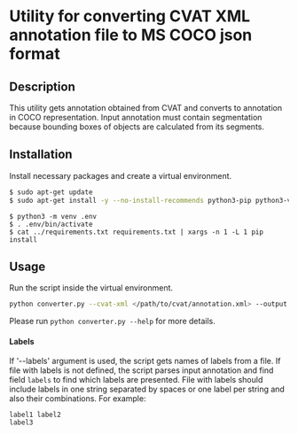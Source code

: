 # Utility for converting CVAT XML annotation file to MS COCO json format

## Description

This utility gets annotation obtained from CVAT and converts to annotation in COCO representation. Input annotation must contain segmentation because bounding boxes of objects are calculated from its segments.

## Installation

Install necessary packages and create a virtual environment.

```bash
$ sudo apt-get update
$ sudo apt-get install -y --no-install-recommends python3-pip python3-venv python3-dev python3-tk libgtk-3-dev gcc
```

```
$ python3 -m venv .env
$ . .env/bin/activate
$ cat ../requirements.txt requirements.txt | xargs -n 1 -L 1 pip install
```

## Usage

Run the script inside the virtual environment.

```bash
python converter.py --cvat-xml </path/to/cvat/annotation.xml> --output </path/to/output/coco/annotation.json> --image-dir </path/to/directory/with/images> --labels </path/to/file/with/labels.txt> --draw </path/to/save/directory> --draw_labels --use_background_label
```

Please run `python converter.py --help` for more details.

#### Labels
If '--labels' argument is used, the script gets names of labels from a file. If file with labels is not defined, the script parses input annotation and find field `labels` to find which labels are presented. File with labels should include labels in one string separated by spaces or one label per string and also their combinations. For example:
```
label1 label2
label3
```

